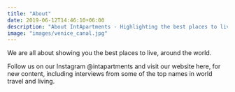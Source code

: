 ```yaml
---
title: "About"
date: 2019-06-12T14:46:10+06:00
description: "About IntApartments - Highlighting the best places to live around the world"
image: "images/venice_canal.jpg"
---
```

We are all about showing you the best places to live, around the world.

Follow us on our Instagram @intapartments
and visit our website here, for new content, including interviews from some of the top names in world travel and living.